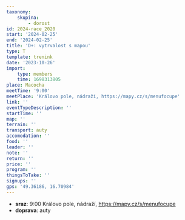 ```yaml
---
taxonomy:
    skupina:
        - dorost
id: 2024-race_2020
start: '2024-02-25'
end: '2024-02-25'
title: 'D+: vytrvalost s mapou'
type: T
template: trenink
date: '2023-10-26'
import:
    type: members
    time: 1698313805
place: Macocha
meetTime: '9:00'
meetPlace: 'Královo pole, nádraží, https://mapy.cz/s/menufocupe'
link: ''
eventTypeDescription: ''
startTime: ''
map: ''
terrain: ''
transport: auty
accomodation: ''
food: ''
leader: ''
note: ''
return: ''
price: ''
program: ''
thingsToTake: ''
signups: ''
gps: '49.36186, 16.70984'
---
```


* **sraz**: 9:00 Královo pole, nádraží, https://mapy.cz/s/menufocupe
* **doprava**: auty
